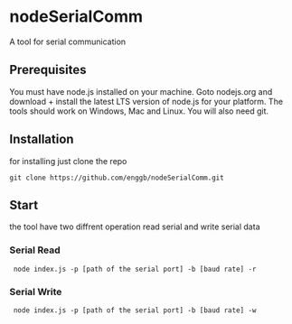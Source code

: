 # nodeSerialComm
A tool for serial communication

## Prerequisites
You must have node.js installed on your machine. Goto nodejs.org and download + install the latest LTS version of node.js for your platform. The tools should work on Windows, Mac and Linux. You will also need git.

## Installation

for installing just clone the repo

    git clone https://github.com/enggb/nodeSerialComm.git  

## Start
the tool have two diffrent operation read serial and write serial data 
### Serial Read

     node index.js -p [path of the serial port] -b [baud rate] -r
     
### Serial Write

     node index.js -p [path of the serial port] -b [baud rate] -w
